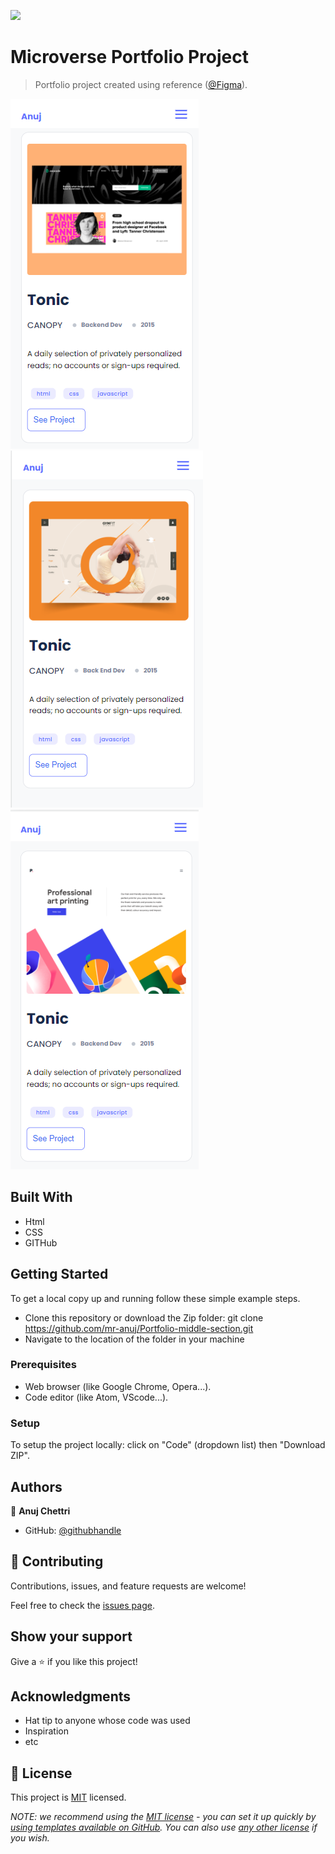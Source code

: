 ![](https://img.shields.io/badge/Microverse-blueviolet)

# Microverse Portfolio Project

> Portfolio project created using reference ([@Figma](https://www.figma.com/file/l7SqJ3ZfkAKih9sFxvWSR4/Microverse-Student-Project-1?node-id=0%3A1)).

![screenshot](1.png)
![screenshot](2.png)
![screenshot](3.png)

## Built With

- Html
- CSS
- GITHub

## Getting Started
 To get a local copy up and running follow these simple example steps.
- Clone this repository or download the Zip folder:
git clone https://github.com/mr-anuj/Portfolio-middle-section.git
- Navigate to the location of the folder in your machine


### Prerequisites
- Web browser (like Google Chrome, Opera...).
- Code editor (like Atom, VScode...).

### Setup
To setup the project locally: click on "Code" (dropdown list) then "Download ZIP".


## Authors

👤 **Anuj Chettri**

- GitHub: [@githubhandle](https://github.com/mr-anuj)


## 🤝 Contributing

Contributions, issues, and feature requests are welcome!

Feel free to check the [issues page](../../issues/).

## Show your support

Give a ⭐️ if you like this project!

## Acknowledgments

- Hat tip to anyone whose code was used
- Inspiration
- etc

## 📝 License

This project is [MIT](./LICENSE) licensed.

_NOTE: we recommend using the [MIT license](https://choosealicense.com/licenses/mit/) - you can set it up quickly by [using templates available on GitHub](https://docs.github.com/en/communities/setting-up-your-project-for-healthy-contributions/adding-a-license-to-a-repository). You can also use [any other license](https://choosealicense.com/licenses/) if you wish._
